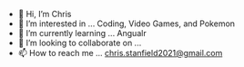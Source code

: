 - 👋 Hi, I’m Chris
- 👀 I’m interested in ... Coding, Video Games, and Pokemon
- 🌱 I’m currently learning ... Angualr
- 💞️ I’m looking to collaborate on ...
- 📫 How to reach me ... chris.stanfield2021@gmail.com

<!---
cms5377/cms5377 is a ✨ special ✨ repository because its `README.md` (this file) appears on your GitHub profile.
You can click the Preview link to take a look at your changes.
--->

